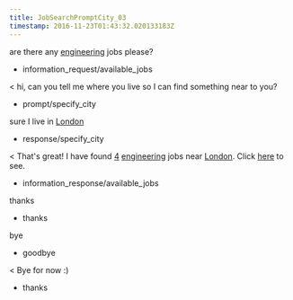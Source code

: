 ```yaml
---
title: JobSearchPromptCity_03
timestamp: 2016-11-23T01:43:32.020133183Z
---
```


are there any [engineering](jobrole) jobs please?
* information_request/available_jobs

< hi, can you tell me where you live so I can find something near to you?
* prompt/specify_city

sure I live in [London](city)
* response/specify_city

< That's great! I have found [4](jobcount) [engineering](jobrole) jobs near [London](city). Click [here](jobboardlink) to see.
* information_response/available_jobs

thanks
* thanks

bye
* goodbye

< Bye for now :)
* thanks
